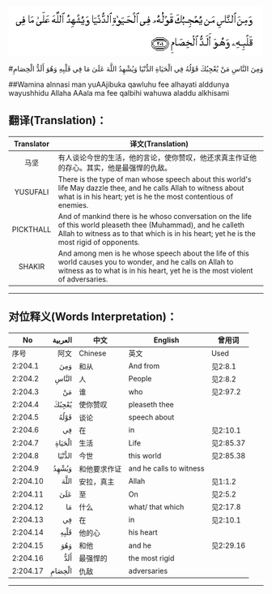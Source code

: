 ![002:204](images/002_204.gif)

#وَمِنَ النَّاسِ مَنْ يُعْجِبُكَ قَوْلُهُ فِي الْحَيَاةِ الدُّنْيَا وَيُشْهِدُ اللَّهَ عَلَىٰ مَا فِي قَلْبِهِ وَهُوَ أَلَدُّ الْخِصَامِ 

##Wamina alnnasi man yuAAjibuka qawluhu fee alhayati alddunya wayushhidu Allaha AAala ma fee qalbihi wahuwa aladdu alkhisami 

## 翻译(Translation)：

| Translator | 译文(Translation)                                            |
| :--------: | ------------------------------------------------------------ |
|    马坚    | 有人谈论今世的生活，他的言论，使你赞叹，他还求真主作证他的存心。其实，他是最强悍的仇敌。 |
|  YUSUFALI  | There is the type of man whose speech about this world's life May dazzle thee, and he calls Allah to witness about what is in his heart; yet is he the most contentious of enemies. |
| PICKTHALL  | And of mankind there is he whoso conversation on the life of this world pleaseth thee (Muhammad), and he calleth Allah to witness as to that which is in his heart; yet he is the most rigid of opponents. |
|   SHAKIR   | And among men is he whose speech about the life of this world causes you to wonder, and he calls on Allah to witness as to what is in his heart, yet he is the most violent of adversaries. |

---

## 对位释义(Words Interpretation)：

| No   | العربية | 中文    | English | 曾用词 |
| ---- | ------: | ------- | ------- | ------ |
| 序号 |    阿文 | Chinese | 英文    | Used   |
| 2:204.1  | وَمِنَ    | 和从         | And from                | 见2:8.1   |
| 2:204.2  | النَّاسِ  | 人           | People                  | 见2:8.2   |
| 2:204.3  | مَنْ     | 谁           | who                     | 见2:97.2  |
| 2:204.4  | يُعْجِبُكَ  | 使你赞叹     | pleaseth thee           |           |
| 2:204.5  | قَوْلُهُ   | 谈论         | speech about            |           |
| 2:204.6  | فِي     | 在           | in                      | 见2:10.1  |
| 2:204.7  | الْحَيَاةِ | 生活         | Life                    | 见2:85.37 |
| 2:204.8  | الدُّنْيَا | 今世         | this world              | 见2:85.38 |
| 2:204.9  | وَيُشْهِدُ  | 和他要求作证 | and he calls to witness |           |
| 2:204.10 | اللَّهَ   | 安拉，真主   | Allah                   | 见1:1.2   |
| 2:204.11 | عَلَىٰ    | 至           | On                      | 见2:5.2   |
| 2:204.12 | مَا     | 什么         | what/ that which        | 见2:17.8  |
| 2:204.13 | فِي     | 在           | in                      | 见2:10.1  |
| 2:204.14 | قَلْبِهِ   | 他的心       | his heart               |           |
| 2:204.15 | وَهُوَ    | 和他         | and he                  | 见2:29.16 |
| 2:204.16 | أَلَدُّ    | 最强悍的     | the most rigid          |           |
| 2:204.17 | الْخِصَامِ | 仇敌         | adversaries             |           |

---
